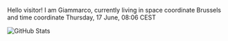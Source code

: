 Hello visitor! I am Giammarco, currently living in space coordinate Brussels and time coordinate Thursday, 17 June, 08:06 CEST

![GitHub Stats](https://github-readme-stats.vercel.app/api?username=grcasanova)
